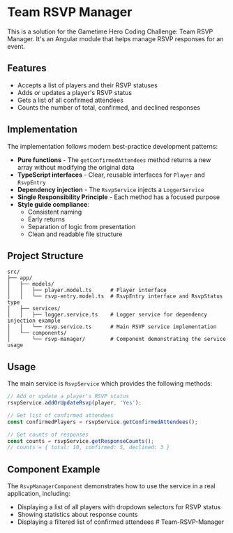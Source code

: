# Team RSVP Manager

This is a solution for the Gametime Hero Coding Challenge: Team RSVP Manager. It's an Angular module that helps manage RSVP responses for an event.

## Features

- Accepts a list of players and their RSVP statuses
- Adds or updates a player's RSVP status
- Gets a list of all confirmed attendees
- Counts the number of total, confirmed, and declined responses

## Implementation

The implementation follows modern best-practice development patterns:

- **Pure functions** - The `getConfirmedAttendees` method returns a new array without modifying the original data
- **TypeScript interfaces** - Clear, reusable interfaces for `Player` and `RsvpEntry`
- **Dependency injection** - The `RsvpService` injects a `LoggerService`
- **Single Responsibility Principle** - Each method has a focused purpose
- **Style guide compliance**:
  - Consistent naming
  - Early returns
  - Separation of logic from presentation
  - Clean and readable file structure

## Project Structure

```
src/
├── app/
│   ├── models/
│   │   ├── player.model.ts      # Player interface
│   │   └── rsvp-entry.model.ts  # RsvpEntry interface and RsvpStatus type
│   ├── services/
│   │   ├── logger.service.ts    # Logger service for dependency injection example
│   │   └── rsvp.service.ts      # Main RSVP service implementation
│   └── components/
│       └── rsvp-manager/        # Component demonstrating the service usage
```

## Usage

The main service is `RsvpService` which provides the following methods:

```typescript
// Add or update a player's RSVP status
rsvpService.addOrUpdateRsvp(player, 'Yes');

// Get list of confirmed attendees
const confirmedPlayers = rsvpService.getConfirmedAttendees();

// Get counts of responses
const counts = rsvpService.getResponseCounts();
// counts = { total: 10, confirmed: 5, declined: 3 }
```

## Component Example

The `RsvpManagerComponent` demonstrates how to use the service in a real application, including:

- Displaying a list of all players with dropdown selectors for RSVP status
- Showing statistics about response counts
- Displaying a filtered list of confirmed attendees # Team-RSVP-Manager

